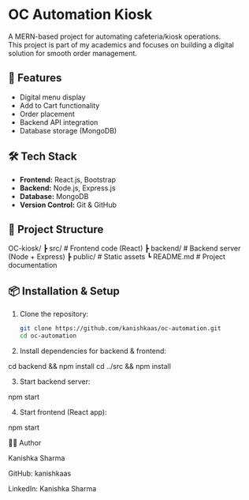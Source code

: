 # OC Automation Kiosk

A MERN-based project for automating cafeteria/kiosk operations.  
This project is part of my academics and focuses on building a digital solution for smooth order management.

## 🚀 Features
- Digital menu display
- Add to Cart functionality
- Order placement
- Backend API integration
- Database storage (MongoDB)

## 🛠️ Tech Stack
- **Frontend:** React.js, Bootstrap
- **Backend:** Node.js, Express.js
- **Database:** MongoDB
- **Version Control:** Git & GitHub

## 📂 Project Structure
OC-kiosk/
┣ src/ # Frontend code (React)
┣ backend/ # Backend server (Node + Express)
┣ public/ # Static assets
┗ README.md # Project documentation


## 📦 Installation & Setup
1. Clone the repository:
   ```bash
   git clone https://github.com/kanishkaas/oc-automation.git
   cd oc-automation
2. Install dependencies for backend & frontend:

cd backend && npm install
cd ../src && npm install


3. Start backend server:

npm start


4. Start frontend (React app):

npm start

👨‍💻 Author

Kanishka Sharma

GitHub: kanishkaas

LinkedIn: Kanishka Sharma